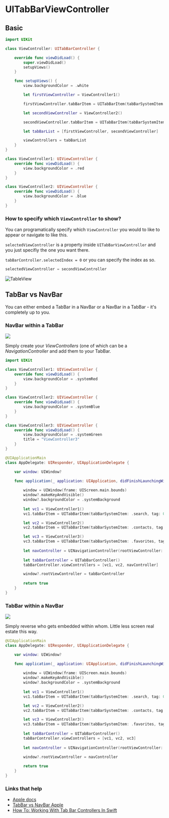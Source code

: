 # UITabBarViewController

## Basic

```swift
import UIKit

class ViewController: UITabBarController {

    override func viewDidLoad() {
        super.viewDidLoad()
        setupViews()
    }

    func setupViews() {
        view.backgroundColor = .white

        let firstViewController = ViewController1()

        firstViewController.tabBarItem = UITabBarItem(tabBarSystemItem: .search, tag: 0)

        let secondViewController = ViewController2()

        secondViewController.tabBarItem = UITabBarItem(tabBarSystemItem: .more, tag: 1)

        let tabBarList = [firstViewController, secondViewController]

        viewControllers = tabBarList
    }
}

class ViewController1: UIViewController {
    override func viewDidLoad() {
        view.backgroundColor = .red
    }
}

class ViewController2: UIViewController {
    override func viewDidLoad() {
        view.backgroundColor = .blue
    }
}
```

### How to specify which `ViewController` to show?

You can programatically specify which `ViewController` you would to like to appear or navigate to like this. 

`selectedViewController` is a property inside `UITabBarViewController` and you just specifiy the one you want there.

`tabBarController.selectedIndex = 0` or you can specify the index as so.

```swift
selectedViewController = secondViewController
```

![TableView](https://github.com/jrasmusson/ios-starter-kit/blob/master/basics/UITabBarViewController/images/demo.gif)

## TabBar vs NavBar

You can either embed a TabBar in a NavBar or a NavBar in a TabBar - it's completely up to you. 

### NavBar within a TabBar

![](images/demo2.gif)

Simply create your _ViewControllers_ (one of which can be a _NavigationController_ and add them to your TabBar.

```swift
import UIKit

class ViewController1: UIViewController {
    override func viewDidLoad() {
        view.backgroundColor = .systemRed
    }
}

class ViewController2: UIViewController {
    override func viewDidLoad() {
        view.backgroundColor = .systemBlue
    }
}

class ViewController3: UIViewController {
    override func viewDidLoad() {
        view.backgroundColor = .systemGreen
        title = "ViewController3"
    }
}

@UIApplicationMain
class AppDelegate: UIResponder, UIApplicationDelegate {

    var window: UIWindow?

    func application(_ application: UIApplication, didFinishLaunchingWithOptions launchOptions: [UIApplication.LaunchOptionsKey: Any]?) -> Bool {
        
        window = UIWindow(frame: UIScreen.main.bounds)
        window?.makeKeyAndVisible()
        window?.backgroundColor = .systemBackground
                
        let vc1 = ViewController1()
        vc1.tabBarItem = UITabBarItem(tabBarSystemItem: .search, tag: 0)

        let vc2 = ViewController2()
        vc2.tabBarItem = UITabBarItem(tabBarSystemItem: .contacts, tag: 1)

        let vc3 = ViewController3()
        vc3.tabBarItem = UITabBarItem(tabBarSystemItem: .favorites, tag: 2)
        
        let navController = UINavigationController(rootViewController: vc3)
        
        let tabBarController = UITabBarController()
        tabBarController.viewControllers = [vc1, vc2, navController]

        window?.rootViewController = tabBarController
        
        return true
    }
}
```

### TabBar within a NavBar

![](images/demo2.gif)

Simply reverse who gets embedded within whom. Little less screen real estate this way.

```swift
@UIApplicationMain
class AppDelegate: UIResponder, UIApplicationDelegate {

    var window: UIWindow?

    func application(_ application: UIApplication, didFinishLaunchingWithOptions launchOptions: [UIApplication.LaunchOptionsKey: Any]?) -> Bool {
        
        window = UIWindow(frame: UIScreen.main.bounds)
        window?.makeKeyAndVisible()
        window?.backgroundColor = .systemBackground
                
        let vc1 = ViewController1()
        vc1.tabBarItem = UITabBarItem(tabBarSystemItem: .search, tag: 0)

        let vc2 = ViewController2()
        vc2.tabBarItem = UITabBarItem(tabBarSystemItem: .contacts, tag: 1)

        let vc3 = ViewController3()
        vc3.tabBarItem = UITabBarItem(tabBarSystemItem: .favorites, tag: 2)
        
        let tabBarController = UITabBarController()
        tabBarController.viewControllers = [vc1, vc2, vc3]
        
        let navController = UINavigationController(rootViewController: tabBarController)

        window?.rootViewController = navController
        
        return true
    }
}
```

### Links that help

* [Apple docs](https://developer.apple.com/documentation/uikit/uitabbarcontroller)
* [TabBar vs NavBar Apple](https://developer.apple.com/library/archive/documentation/WindowsViews/Conceptual/ViewControllerCatalog/Chapters/CombiningViewControllers.html)
* [How To: Working With Tab Bar Controllers In Swift](https://learnappmaking.com/tab-bar-controller-uitabbarcontroller-swift-ios/)

